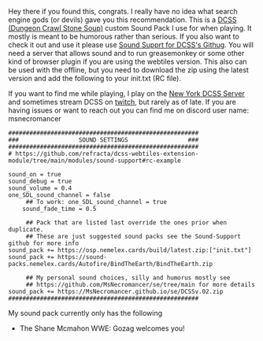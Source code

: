 Hey there if you found this, congrats. I really have no idea what search engine gods (or devils) gave you this recommendation. This is a [DCSS (Dungeon Crawl Stone Soup)](https://crawl.develz.org/) custom Sound Pack I use for when playing. It mostly is meant to be humorous rather than serious. If you also want to check it out and use it please use [Sound Supprt for DCSS's Githug](https://github.com/refracta/dcss-webtiles-extension-module/tree/main/modules/sound-support#rc-example). You will need a server that allows sound and to run greasemonkey or some other kind of browser plugin if you are using the webtiles version. This also can be used with the offline, but you need to download the zip using the latest version and add the following to your init.txt (RC file). 

If you want to find me while playing, I play on the [New York DCSS Server](https://crawl.dcss.io/#lobby) and sometimes stream DCSS on [twitch](https://www.twitch.tv/msnecro/), but rarely as of late. If you are having issues or want to reach out you can find me on discord user name: msnecromancer

```
######################################################
###                 SOUND SETTINGS                 ###
######################################################
# https://github.com/refracta/dcss-webtiles-extension-module/tree/main/modules/sound-support#rc-example

sound_on = true
sound_debug = true
sound_volume = 0.4
one_SDL_sound_channel = false
     ## To work: one_SDL_sound_channel = true
    sound_fade_time = 0.5

     ## Pack that are listed last override the ones prior when duplicate.
     ## These are just suggested sound packs see the Sound-Support github for more info
sound_pack += https://osp.nemelex.cards/build/latest.zip:["init.txt"]
sound_pack += https://sound-packs.nemelex.cards/Autofire/BindTheEarth/BindTheEarth.zip

     ## My personal sound choices, silly and humorus mostly see 
     ## https://github.com/MsNecromancer/se/tree/main for more details
sound_pack += https://MsNecromancer.github.io/se/DCSSv.02.zip
######################################################
```
My sound pack currently only has the following

- The Shane Mcmahon WWE: Gozag welcomes you!



